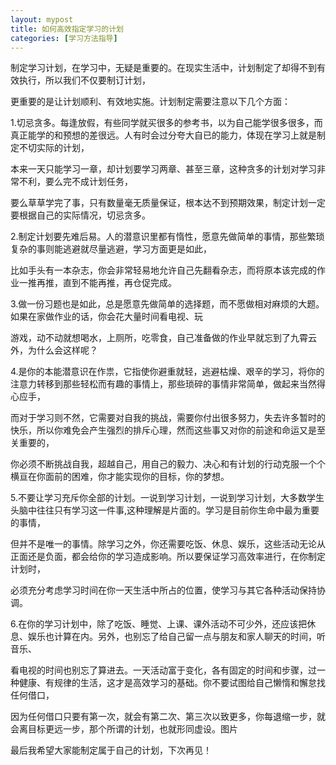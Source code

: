 ```yaml
---
layout: mypost
title: 如何高效指定学习的计划
categories: [学习方法指导]
---
```

制定学习计划，在学习中，无疑是重要的。在现实生活中，计划制定了却得不到有效执行，所以我们不仅要制订计划，

更重要的是让计划顺利、有效地实施。计划制定需要注意以下几个方面：

1.切忌贪多。每逢放假，有些同学就买很多的参考书，以为自己能学很多很多，而真正能学的和预想的差很远。人有时会过分夸大自已的能力，体现在学习上就是制定不切实际的计划，
    
本来一天只能学习一章，却计划要学习两章、甚至三章，这种贪多的计划对学习非常不利，要么完不成计划任务，

要么草草学完了事，只有数量毫无质量保证，根本达不到预期效果，制定计划一定要根据自己的实际情况，切忌贪多。

2.制定计划要先难后易。人的潜意识里都有惰性，愿意先做简单的事情，那些繁琐复杂的事则能逃避就尽量逃避，学习方面更是如此，
    
比如手头有一本杂志，你会非常轻易地允许自己先翻看杂志，而将原本该完成的作业一推再推，直到不能再推，再仓促完成。

3.做一份习题也是如此，总是愿意先做简单的选择题，而不愿做相对麻烦的大题。如果在家做作业的话，你会花大量时间看电视、玩

游戏，动不动就想喝水，上厕所，吃零食，自己准备做的作业早就忘到了九霄云外，为什么会这样呢？

4.是你的本能潜意识在作祟，它指使你避重就轻，逃避枯燥、艰辛的学习，将你的注意力转移到那些轻松而有趣的事情上，那些琐碎的事情非常简单，做起来当然得心应手，

而对于学习则不然，它需要对自我的挑战，需要你付出很多努力，失去许多暂时的快乐，所以你难免会产生强烈的排斥心理，然而这些事又对你的前途和命运又是至关重要的，

你必须不断挑战自我，超越自己，用自己的毅力、决心和有计划的行动克服一个个横亘在你面前的困难，你才能实现你的目标，你的梦想。

5.不要让学习充斥你全部的计划。一说到学习计划，一说到学习计划，大多数学生头脑中往往只有学习这一件事,这种理解是片面的。学习是目前你生命中最为重要的事情，

但并不是唯一的事情。除学习之外，你还需要吃饭、休息、娱乐，这些活动无论从正面还是负面，都会给你的学习造成影响。所以要保证学习高效率进行，在你制定计划时，

必须充分考虑学习时间在你一天生活中所占的位置，使学习与其它各种活动保持协调。

6.在你的学习计划中，除了吃饭、睡觉、上课、课外活动不可少外，还应该把休息、娱乐也计算在内。另外，也别忘了给自己留一点与朋友和家人聊天的时间，听音乐、

看电视的时间也别忘了算进去。一天活动富于变化，各有固定的时间和步骤，过一种健康、有规律的生活，这才是高效学习的基础。你不要试图给自己懒惰和懈怠找任何借口，

因为任何借口只要有第一次，就会有第二次、第三次以致更多，你每退缩一步，就会离目标更远一步，那个所谓的计划，也就形同虚设。图片

最后我希望大家能制定属于自己的计划，下次再见！
